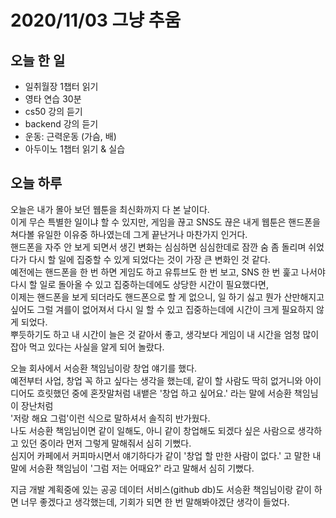 # 2020/11/03 그냥 추움

## 오늘 한 일

- 일취월장 1챕터 읽기
- 영타 연습 30분
- cs50 강의 듣기
- backend 강의 듣기
- 운동: 근력운동 (가슴, 배)
- 아두이노 1챕터 읽기 & 실습

## 오늘 하루

오늘은 내가 몰아 보던 웹툰을 최신화까지 다 본 날이다.  
이게 무슨 특별한 일이냐 할 수 있지만, 게임을 끊고 SNS도 끊은 내게 웹툰은 핸드폰을 쳐다볼 유일한 이유중 하나였는데 그게 끝난거나 마찬가지 인거다.  
핸드폰을 자주 안 보게 되면서 생긴 변화는 심심하면 심심한데로 잠깐 숨 좀 돌리며 쉬었다가 다시 할 일에 집중할 수 있게 되었다는 것이 가장 큰 변화인 것 같다.  
예전에는 핸드폰을 한 번 하면 게임도 하고 유튜브도 한 번 보고, SNS 한 번 훑고 나서야 다시 할 일로 돌아올 수 있고 집중하는데에도 상당한 시간이 필요했다면,  
이제는 핸드폰을 보게 되더라도 핸드폰으로 할 게 없으니, 일 하기 싫고 뭔가 산만해지고 싶어도 그럴 겨를이 없어져서 다시 일 할 수 있고 집중하는데에 시간이 크게 필요하지 않게 되었다.  
뿌듯하기도 하고 내 시간이 늘은 것 같아서 좋고, 생각보다 게임이 내 시간을 엄청 많이 잡아 먹고 있다는 사실을 알게 되어 놀랐다.

오늘 회사에서 서승환 책임님이랑 창업 얘기를 했다.  
예전부터 사업, 창업 꼭 하고 싶다는 생각을 했는데, 같이 할 사람도 딱히 없거니와 아이디어도 흐릿했던 중에 혼잣말처럼 내뱉은 '창업 하고 싶어요.' 라는 말에 서승환 책임님이 장난처럼  
'저랑 해요 그럼'이런 식으로 말하셔서 솔직히 반가웠다.  
나도 서승환 책임님이면 같이 일해도, 아니 같이 창업해도 되겠다 싶은 사람으로 생각하고 있던 중이라 먼저 그렇게 말해줘서 심히 기뻤다.  
심지어 카페에서 커피마시면서 얘기하다가 같이 '창업 할 만한 사람이 없다.' 고 말한 내 말에 서승환 책임님이 '그럼 저는 어때요?' 라고 말해서 심히 기뻤다.

지금 개발 계획중에 있는 공공 데이터 서비스(github db)도 서승환 책임님이랑 같이 하면 너무 좋겠다고 생각했는데, 기회가 되면 한 번 말해봐야겠단 생각이 들었다.
